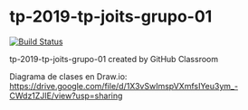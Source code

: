 # tp-2019-tp-joits-grupo-01
[![Build Status](https://travis-ci.com/phm-unsam/tp-2019-tp-joits-grupo-01.svg?token=CbGZBLoAbE64APpkE9Ey&branch=prueba-persistencia-dini)](https://travis-ci.com/phm-unsam/tp-2019-tp-joits-grupo-01)

tp-2019-tp-joits-grupo-01 created by GitHub Classroom

Diagrama de clases en Draw.io: 
https://drive.google.com/file/d/1X3vSwImspVXmfsIYeu3ym_-CWdz1ZJIE/view?usp=sharing
